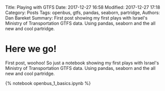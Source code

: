 Title: Playing with GTFS
Date: 2017-12-27 16:58
Modified: 2017-12-27 17:18
Category: Posts
Tags: openbus, gtfs, pandas, seaborn, partridge,
Authors: Dan Bareket
Summary: First post showing my first plays with Israel's Ministry of Transportation GTFS data. Using pandas, seaborn and the all new and cool partridge.

# Here we go!
First post, woohoo!
So just a notebook showing my first plays with Israel's Ministry of Transportation GTFS data.
Using pandas, seaborn and the all new and cool partridge.

{% notebook openbus_1_basics.ipynb %}